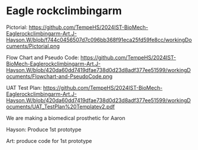 # Eagle rockclimbingarm

Pictorial: https://github.com/TempeHS/2024IST-BioMech-Eaglerockclimbingarm-Art.J-Hayson.W/blob/f744c0456507d7c096bb368f91eca25fd59fe8cc/workingDocuments/Pictorial.png

Flow Chart and Pseudo Code: https://github.com/TempeHS/2024IST-BioMech-Eaglerockclimbingarm-Art.J-Hayson.W/blob/420da60dd7419dfae738d0d23d8adf377ee51599/workingDocuments/Flowchart-and-PseudoCode.png

UAT Test Plan: https://github.com/TempeHS/2024IST-BioMech-Eaglerockclimbingarm-Art.J-Hayson.W/blob/420da60dd7419dfae738d0d23d8adf377ee51599/workingDocuments/UAT_TestPlan%20Templatev2.pdf


We are making a biomedical prosthetic for Aaron

Hayson: Produce 1st prototype 

Art: produce code for 1st prototype